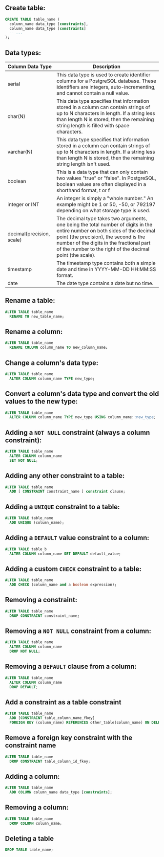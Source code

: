 ## Create table:

```sql
CREATE TABLE table_name (
  column_name data_type [constraints],
  column_name data_type [constraints]
  -- ...
);
```

## Data types:

| Column Data Type | Description |
| --- | --- |
| serial	| This data type is used to create identifier columns for a PostgreSQL database. These identifiers are integers, auto-incrementing, and cannot contain a null value. |
| char(N)	| This data type specifies that information stored in a column can contain strings of up to N characters in length. If a string less than length N is stored, then the remaining string length is filled with space characters. |
| varchar(N)	| This data type specifies that information stored in a column can contain strings of up to N characters in length. If a string less than length N is stored, then the remaining string length isn't used. |
| boolean	| This is a data type that can only contain two values "true" or "false". In PostgreSQL, boolean values are often displayed in a shorthand format, t or f |
| integer or INT| 	An integer is simply a "whole number." An example might be 1 or 50, -50, or 792197 depending on what storage type is used. |
| decimal(precision, scale)| 	The decimal type takes two arguments, one being the total number of digits in the entire number on both sides of the decimal point (the precision), the second is the number of the digits in the fractional part of the number to the right of the decimal point (the scale). |
| timestamp	| The timestamp type contains both a simple date and time in YYYY-MM-DD HH:MM:SS format. |
| date	| The date type contains a date but no time. |


## Rename a table:

```sql
ALTER TABLE table_name
  RENAME TO new_table_name;
```

## Rename a column:

```sql
ALTER TABLE table_name
  RENAME COLUMN column_name TO new_column_name;
```

## Change a column's data type:

```sql
ALTER TABLE table_name
  ALTER COLUMN column_name TYPE new_type;
```

## Convert a column's data type and convert the old values to the new type:

```sql
ALTER TABLE table_name
  ALTER COLUMN column_name TYPE new_type USING column_name::new_type;
```

## Adding a `NOT NULL` constraint (always a column constraint):

```sql
ALTER TABLE table_name
  ALTER COLUMN column_name
  SET NOT NULL;
```

## Adding any other constraint to a table:

```sql
ALTER TABLE table_name
  ADD [ CONSTRAINT constraint_name ] constraint clause;
```

## Adding a `UNIQUE` constraint to a table:

```sql
ALTER TABLE table_name
  ADD UNIQUE (column_name);
```

## Adding a `DEFAULT` value constraint to a column:

```sql
ALTER TABLE table_b
  ALTER COLUMN column_name SET DEFAULT default_value;
```

## Adding a custom `CHECK` constraint to a table:

```sql
ALTER TABLE table_name
  ADD CHECK (column_name and a boolean expression);
```

## Removing a constraint:

```sql
ALTER TABLE table_name
  DROP CONSTRAINT constraint_name;
```

## Removing a `NOT NULL` constraint from a column:

```sql
ALTER TABLE table_name
  ALTER COLUMN column_name
  DROP NOT NULL;
```

## Removing a `DEFAULT` clause from a column:

```sql
ALTER TABLE table_name
  ALTER COLUMN column_name
  DROP DEFAULT;
```

## Add a constraint as a table constraint
```sql
ALTER TABLE table_name
  ADD [CONSTRAINT table_column_name_fkey]
  FOREIGN KEY (column_name) REFERENCES other_table(column_name) ON DELETE CASCADE;
```

## Remove a foreign key constraint with the constraint name

```sql
ALTER TABLE table_name
  DROP CONSTRAINT table_column_id_fkey;
```

## Adding a column:

```sql
ALTER TABLE table_name
  ADD COLUMN column_name data_type [constraints];
```

## Removing a column:

```sql
ALTER TABLE table_name
  DROP COLUMN column_name;
```

## Deleting a table

```sql
DROP TABLE table_name;
```
